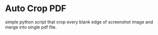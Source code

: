 # Auto Crop PDF

simple python script that crop every blank edge of screenshot image and merge into single pdf file.
